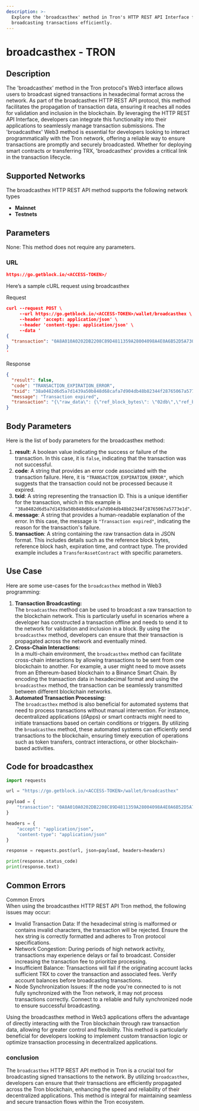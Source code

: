 ```yaml
---
description: >-
  Explore the 'broadcasthex' method in Tron's HTTP REST API Interface for
  broadcasting transactions efficiently.
---
```


# broadcasthex - TRON

## Description

The 'broadcasthex' method in the Tron protocol's Web3 interface allows users to broadcast signed transactions in hexadecimal format across the network. As part of the broadcasthex HTTP REST API protocol, this method facilitates the propagation of transaction data, ensuring it reaches all nodes for validation and inclusion in the blockchain. By leveraging the HTTP REST API Interface, developers can integrate this functionality into their applications to seamlessly manage transaction submissions. The 'broadcasthex' Web3 method is essential for developers looking to interact programmatically with the Tron network, offering a reliable way to ensure transactions are promptly and securely broadcasted. Whether for deploying smart contracts or transferring TRX, 'broadcasthex' provides a critical link in the transaction lifecycle.

## Supported Networks

The broadcasthex HTTP REST API method supports the following network types

* **Mainnet**
* **Testnets**

## Parameters

None: This method does not require any parameters.

### URL

```json
https://go.getblock.io/<ACCESS-TOKEN>/
```

Here’s a sample cURL request using broadcasthex

Request

```json
curl --request POST \
     --url https://go.getblock.io/<ACCESS-TOKEN>/wallet/broadcasthex \
     --header 'accept: application/json' \
     --header 'content-type: application/json' \
     --data '
{
  "transaction": "0A8A010A0202DB2208C89D4811359A28004098A4E0A6B52D5A730802126F0A32747970652E676F6F676C65617069732E636F6D2F70726F746F636F6C2E5472616E736665724173736574436F6E747261637412390A07313030303030311215415A523B449890854C8FC460AB602DF9F31FE4293F1A15416B0580DA195542DDABE288FEC436C7D5AF769D24206412418BF3F2E492ED443607910EA9EF0A7EF79728DAAAAC0EE2BA6CB87DA38366DF9AC4ADE54B2912C1DEB0EE6666B86A07A6C7DF68F1F9DA171EEE6A370B3CA9CBBB00"
}
'
```

Response

```json
{
  "result": false,
  "code": "TRANSACTION_EXPIRATION_ERROR",
  "txid": "38a0482d6d5a7d1439a50b848d68cafa7d904db48b82344f28765067a5773e1d",
  "message": "Transaction expired",
  "transaction": "{\"raw_data\": {\"ref_block_bytes\": \"02db\",\"ref_block_hash\": \"c89d4811359a2800\",\"expiration\": 1560496575000,\"contract\": [{\"type\": \"TransferAssetContract\",\"parameter\": {\"type_url\": \"type.googleapis.com/protocol.TransferAssetContract\",\"value\": \"0a07313030303030311215415a523b449890854c8fc460ab602df9f31fe4293f1a15416b0580da195542ddabe288fec436c7d5af769d242064\"}}]},\"signature\": [\"8bf3f2e492ed443607910ea9ef0a7ef79728daaaac0ee2ba6cb87da38366df9ac4ade54b2912c1deb0ee6666b86a07a6c7df68f1f9da171eee6a370b3ca9cbbb00\"]}"
}
```

## Body Parameters

Here is the list of body parameters for the broadcasthex method:

1. **result**: A boolean value indicating the success or failure of the transaction. In this case, it is `false`, indicating that the transaction was not successful.
2. **code**: A string that provides an error code associated with the transaction failure. Here, it is `"TRANSACTION_EXPIRATION_ERROR"`, which suggests that the transaction could not be processed because it expired.
3. **txid**: A string representing the transaction ID. This is a unique identifier for the transaction, which in this example is `"38a0482d6d5a7d1439a50b848d68cafa7d904db48b82344f28765067a5773e1d"`.
4. **message**: A string that provides a human-readable explanation of the error. In this case, the message is `"Transaction expired"`, indicating the reason for the transaction's failure.
5. **transaction**: A string containing the raw transaction data in JSON format. This includes details such as the reference block bytes, reference block hash, expiration time, and contract type. The provided example includes a `TransferAssetContract` with specific parameters.

## Use Case

Here are some use-cases for the `broadcasthex` method in Web3 programming:

1. **Transaction Broadcasting:**\
   The `broadcasthex` method can be used to broadcast a raw transaction to the blockchain network. This is particularly useful in scenarios where a developer has constructed a transaction offline and needs to send it to the network for validation and inclusion in a block. By using the `broadcasthex` method, developers can ensure that their transaction is propagated across the network and eventually mined.
2. **Cross-Chain Interactions:**\
   In a multi-chain environment, the `broadcasthex` method can facilitate cross-chain interactions by allowing transactions to be sent from one blockchain to another. For example, a user might need to move assets from an Ethereum-based blockchain to a Binance Smart Chain. By encoding the transaction data in hexadecimal format and using the `broadcasthex` method, the transaction can be seamlessly transmitted between different blockchain networks.
3. **Automated Transaction Processing:**\
   The `broadcasthex` method is also beneficial for automated systems that need to process transactions without manual intervention. For instance, decentralized applications (dApps) or smart contracts might need to initiate transactions based on certain conditions or triggers. By utilizing the `broadcasthex` method, these automated systems can efficiently send transactions to the blockchain, ensuring timely execution of operations such as token transfers, contract interactions, or other blockchain-based activities.

## Code for broadcasthex

```python
import requests

url = "https://go.getblock.io/<ACCESS-TOKEN>/wallet/broadcasthex"

payload = {
    "transaction": "0A8A010A0202DB2208C89D4811359A28004098A4E0A6B52D5A730802126F0A32747970652E676F6F676C65617069732E636F6D2F70726F746F636F6C2E5472616E736665724173736574436F6E747261637412390A07313030303030311215415A523B449890854C8FC460AB602DF9F31FE4293F1A15416B0580DA195542DDABE288FEC436C7D5AF769D24206412418BF3F2E492ED443607910EA9EF0A7EF79728DAAAAC0EE2BA6CB87DA38366DF9AC4ADE54B2912C1DEB0EE6666B86A07A6C7DF68F1F9DA171EEE6A370B3CA9CBBB00"
}

headers = {
    "accept": "application/json",
    "content-type": "application/json"
}

response = requests.post(url, json=payload, headers=headers)

print(response.status_code)
print(response.text)
```

## Common Errors

Common Errors\
When using the broadcasthex HTTP REST API Tron method, the following issues may occur:

* Invalid Transaction Data: If the hexadecimal string is malformed or contains invalid characters, the transaction will be rejected. Ensure the hex string is correctly formatted and adheres to Tron protocol specifications.
* Network Congestion: During periods of high network activity, transactions may experience delays or fail to broadcast. Consider increasing the transaction fee to prioritize processing.
* Insufficient Balance: Transactions will fail if the originating account lacks sufficient TRX to cover the transaction and associated fees. Verify account balances before broadcasting transactions.
* Node Synchronization Issues: If the node you're connected to is not fully synchronized with the Tron network, it may not process transactions correctly. Connect to a reliable and fully synchronized node to ensure successful broadcasting.

Using the broadcasthex method in Web3 applications offers the advantage of directly interacting with the Tron blockchain through raw transaction data, allowing for greater control and flexibility. This method is particularly beneficial for developers looking to implement custom transaction logic or optimize transaction processing in decentralized applications.

### conclusion

The `broadcasthex` HTTP REST API method in Tron is a crucial tool for broadcasting signed transactions to the network. By utilizing `broadcasthex`, developers can ensure that their transactions are efficiently propagated across the Tron blockchain, enhancing the speed and reliability of their decentralized applications. This method is integral for maintaining seamless and secure transaction flows within the Tron ecosystem.
